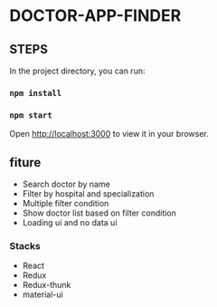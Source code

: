 # DOCTOR-APP-FINDER

## STEPS

In the project directory, you can run:

### `npm install`

### `npm start`

Open [http://localhost:3000](http://localhost:3000) to view it in your browser.

## fiture

-  Search doctor by name
-  Filter by hospital and specialization
-  Multiple filter condition
-  Show doctor list based on filter condition
-  Loading ui and no data ui

### Stacks

-  React
-  Redux
-  Redux-thunk
-  material-ui
